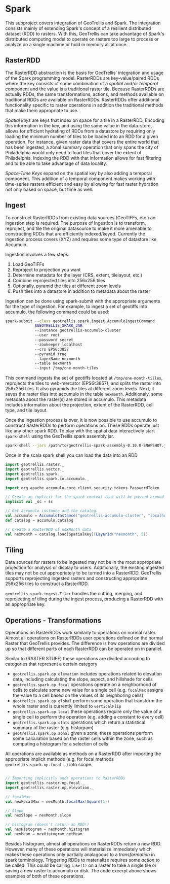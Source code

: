 # Spark

This subproject covers integration of GeoTrellis and Spark. The integration consists mainly of extending Spark's concept of a resilient distributed dataset (RDD) to rasters. With this, GeoTrellis can take advantage of Spark's distributed computing model to operate on rasters too large to process or analyze on a single machine or hold in memory all at once.

## RasterRDD

The RasterRDD abstraction is the basis for GeoTrellis' integration and usage of the Spark programming model. RasterRDDs are key-value/paired RDDs where the key consists of some combination of a _spatial_ and/or _temporal_ component and the value is a traditional raster tile. Because RasterRDDs are actually RDDs, the same transformations, actions, and methods available on traditional RDDs are available on RasterRDDs. RasterRDDs offer additional functionality specific to raster operations in addition the traditional methods that make them appropriate to use.

*Spatial keys* are keys that index on space for a tile in a RasterRDD. Encoding this information in the key, and using the same value in the data-store, allows for efficient hydrating of RDDs from a datastore by requiring only loading the minimum number of tiles to be loaded into an RDD for a given operation. For instance, given raster data that covers the entire world that has been ingested, a zonal summary operation that only spans the city of Philadelphia would only need to load tiles that cover the extent of Philadelphia. Indexing the RDD with that information allows for fast filtering and to be able to take advantage of data locality.

*Space-Time Keys* expand on the spatial key by also adding a temporal component. This addition of a temporal component makes working with time-series rasters efficient and easy by allowing for fast raster hydration not only based on space, but time as well.

## Ingest

To construct RasterRDDs from existing data sources (GeoTIFFs, etc.) an ingestion step is required. The purpose of ingestion is to transform, reproject, and tile the original datasource to make it more amenable to constructing RDDs that are efficiently indexed/keyed. Currently the ingestion process covers (XYZ) and requires some type of datastore like Accumulo.

Ingestion involves a few steps:

1. Load GeoTIFFs
2. Reproject to projection you want
3. Determine metadata for the layer (CRS, extent, tilelayout, etc.)
4. Combine reprojected tiles into 256x256 tiles
5. Optionally, pyramid the tiles at different zoom levels
6. Push tiles into a datastore in addition to metadata about the raster

Ingestion can be done using spark-submit with the appropriate arguments for the type of ingestion. For example, to ingest a set of geotiffs into accumulo, the following command could be used:

```bash
spark-submit --class geotrellis.spark.ingest.AccumuloIngestCommand
             $GEOTRELLIS_SPARK_JAR
			 --instance geotrellis-accumulo-cluster
			 --user root
			 --password secret
			 --zookeeper localhost
			 --crs EPSG:3857
			 --pyramid true
			 --layerName nexmonth
			 --table nexmonth
			 --input /tmp/one-month-tiles
```
This command ingests the set of geotiffs located at `/tmp/one-month-tilles`, reprojects the tiles to web-mercator (EPSG:3857), and splits the raster into 256x256 tiles. It also pyramids the tiles at different zoom levels. Next, it saves the raster tiles into accumulo in the table `nexmonth`. Additionaly, some metadata about the raster(s) are stored in accumulo. This metadata includes information about the projection, extent of the RasterRDD, cell type, and tile layout.

Once the ingestion process is over, it is now possible to use accumulo to construct RasterRDDs to perform operations on. These RDDs operate just like any other spark RDD. To play with the spatial data interactively start `spark-shell` using the GeoTrellis spark assembly jar.

```bash
spark-shell --jars /path/to/geotrellis-spark-assembly-0.10.0-SNAPSHOT.jar
```

Once in the scala spark shell you can load the data into an RDD

```scala
import geotrellis.raster._
import geotrellis.vector._
import geotrellis.spark._
import geotrellis.spark.io.accumulo._

import org.apache.accumulo.core.client.security.tokens.PasswordToken

// Create an implicit for the spark context that will be passed around
implicit val _sc = sc

// Get accumulo instance and the catalog.
val accumulo = AccumuloInstance("geotrellis-accumulo-cluster", "localhost", "root", new PasswordToken("secret"))
def catalog = accumulo.catalog

// Create a RasterRDD of nexMonth data
val nexMonth = catalog.load[SpatialKey](LayerId("nexmonth", 5))
```

## Tiling
Data sources for rasters to be ingested may not be in the most appropriate projection for analysis or display to users. Additionally, the existing ingested tiles may not be cut appropriately to be turned into a RasterRDD. GeoTrellis supports reprojecting ingested rasters and constructing appropriate 256x256 tiles to construct a RasterRDD.

`geotrellis.spark.ingest.Tiler` handles the cutting, merging, and reprojecting of tiling during the ingest process, producing a RasterRDD with an appropriate key.

## Operations - Transformations
Operations on RasterRDDs work similarly to operations on normal raster. Almost all operations on RasterRDDs user operations defined on the normal Raster that GeoTrellis provides. The difference is how operations are divided up so that different parts of each RasterRDD can be operated on in parallel.

Similar to (RASTER STUFF) these operations are divided according to categories that represent a certain category
- `geotrellis.spark.op.elevation` includes operations related to elevation data, including calculating the slope, aspect, and hillshade for cells
- `geotrellis.spark.op.focal` operations operate on a neighborhood of cells to calculate some new value for a single cell (e.g. `focalMax` assigns the value to a cell based on the values of its neighboring cells)
- `geotrellis.spark.op.global` perform some operation that transform the whole raster and is currently limited to `verticalFlip`
- `geotrellis.spark.op.local` these operations require only the value of a single cell to perform the operation (e.g. adding a constant to every cell)
- `geotrellis.spark.op.stats` operations which return a statistical summary of the raster (e.g. histogram)
- `geotrellis.spark.op.zonal` given a zone, these operations perform some calculation based on the raster cells within the zone, such as computing a histogram for a selection of cells

All operations are available as methods on a RasterRDD after importing the appropriate implicit methods (e.g. for focal methods `geotrellis.spark.op.focal._`) into scope.

```scala

// Importing implicitly adds operations to RasterRDDs
import geotrellis.raster.op.focal._
import geotrellis.raster.op.elevation._

// focalMax
val nexFocalMax = nexMonth.focalMax(Square(1))

// Slope
val nexSlope = nexMonth.slope

// histogram (doesn't return an RDD!)
val nexHistogram = nexMonth.histogram
val nexMean = nexHistogram.getMean
```

Besides histogram, almost all operations on RasterRDDs return a new RDD. However, many of these operations will materialize immediately which makes these operations only partially analagoous to a _transformation_ in spark terminology. Triggering RDDs to materialize requires some _action_ to be called. This could be calling `take(1)` on a raster to take a single tile or saving a new raster to accumulo or disk. The code excerpt above shows examples of both of these operations.
